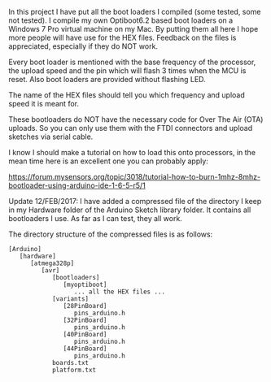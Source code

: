 In this project I have put all the boot loaders I compiled (some tested, some not tested). I compile my own Optiboot6.2 based boot loaders on a Windows 7 Pro virtual machine on my Mac. By putting them all here I hope more people will have use for the HEX files. Feedback on the files is appreciated, especially if they do NOT work.

Every boot loader is mentioned with the base frequency of the processor, the upload speed and the pin which will flash 3 times when the MCU is reset. Also boot loaders are provided without flashing LED.

The name of the HEX files should tell you which frequency and upload speed it is meant for.

These bootloaders do NOT have the necessary code for Over The Air (OTA) uploads. So you can only use them with the FTDI connectors and upload sketches via serial cable.

I know I should make a tutorial on how to load this onto processors, in the mean time here is an excellent one you can probably apply:

https://forum.mysensors.org/topic/3018/tutorial-how-to-burn-1mhz-8mhz-bootloader-using-arduino-ide-1-6-5-r5/1

Update 12/FEB/2017: I have added a compressed file of the directory I keep in my Hardware folder of the Arduino Sketch library folder. It contains all bootloaders I use. As far as I can test, they all work.


The directory structure of the compressed files is as follows:

```
[Arduino]
   [hardware]
      [atmega328p]
         [avr]
            [bootloaders]
               [myoptiboot]
                  ... all the HEX files ...
            [variants]
               [28PinBoard]
                  pins_arduino.h
               [32PinBoard]
                  pins_arduino.h
               [40PinBoard]
                  pins_arduino.h
               [44PinBoard]
                  pins_arduino.h
            boards.txt
            platform.txt

```